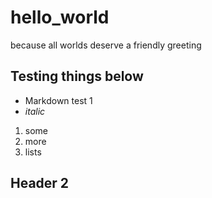 # hello_world
because all worlds deserve a friendly greeting

## Testing things below

- Markdown test 1
- *italic*
1. some
2. more
3. lists

## Header 2
